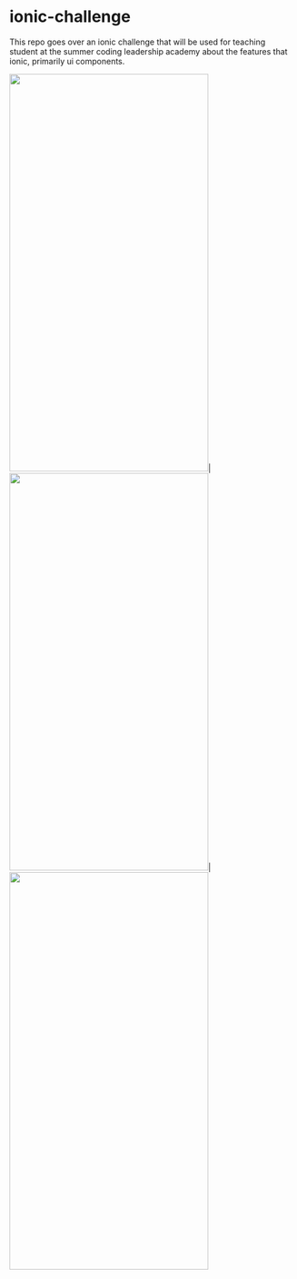 # ionic-challenge
This repo goes over an ionic challenge that will be used for teaching student at the summer coding leadership academy about the features that ionic, primarily ui components. 


<img src="https://i.ibb.co/74fTRvD/Screen-Shot-2021-07-06-at-12-04-16-AM.png" width="350" height="700">|
<img src="https://i.ibb.co/fSS5RfG/Screen-Shot-2021-07-06-at-12-04-29-AM.png" width="350" height="700">|
<img src="https://i.ibb.co/k4F6WMr/Screen-Shot-2021-07-06-at-12-36-19-AM.png" width="350" height="700">

